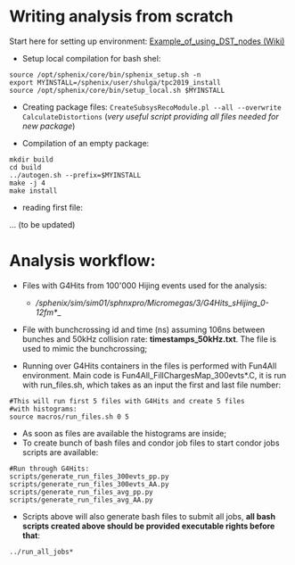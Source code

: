 # Writing analysis from scratch
Start here for setting up environment: [Example_of_using_DST_nodes (Wiki)](https://wiki.bnl.gov/sPHENIX/index.php/Example_of_using_DST_nodes#Building%20a%20package)
- Setup local compilation for bash shel:

```
source /opt/sphenix/core/bin/sphenix_setup.sh -n
export MYINSTALL=/sphenix/user/shulga/tpc2019_install
source /opt/sphenix/core/bin/setup_local.sh $MYINSTALL
```
- Creating package files:
`CreateSubsysRecoModule.pl --all --overwrite CalculateDistortions` 
(*very useful script providing all files needed for new package*)

- Compilation of an empty package:
```
mkdir build
cd build
../autogen.sh --prefix=$MYINSTALL
make -j 4
make install
```
- reading first file:

... (to be updated)


# Analysis workflow:
- Files with G4Hits from 100'000 Hijing events used for the analysis: 
    - __/sphenix/sim/sim01/sphnxpro/Micromegas/3/G4Hits_sHijing_0-12fm_*__

- File with  bunchcrossing id and time (ns) assuming 106ns between bunches and 50kHz collision rate: __timestamps_50kHz.txt__. The file is used to mimic the bunchcrossing;

- Running over G4Hits containers in the files is performed with Fun4All environment. Main code is Fun4All_FillChargesMap_300evts*.C, it is run with run_files.sh, which takes as an input the first and last file number:
```
#This will run first 5 files with G4Hits and create 5 files 
#with histograms:
source macros/run_files.sh 0 5 
```

-  As soon as files are available the histograms are inside;
- To create bunch of bash files and condor job files to start condor jobs scripts are available:
```
#Run through G4Hits:
scripts/generate_run_files_300evts_pp.py
scripts/generate_run_files_300evts_AA.py
scripts/generate_run_files_avg_pp.py
scripts/generate_run_files_avg_AA.py
```
- Scripts above will also generate bash files to submit all jobs, __all bash scripts created above should be provided executable rights before that__:
```
../run_all_jobs*  

```